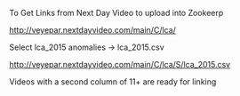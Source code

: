 To Get Links from Next Day Video to upload into Zookeerp

http://veyepar.nextdayvideo.com/main/C/lca/

Select lca_2015 anomalies -> lca_2015.csv

http://veyepar.nextdayvideo.com/main/C/lca/S/lca_2015.csv

Videos with a second column of 11+ are ready for linking

